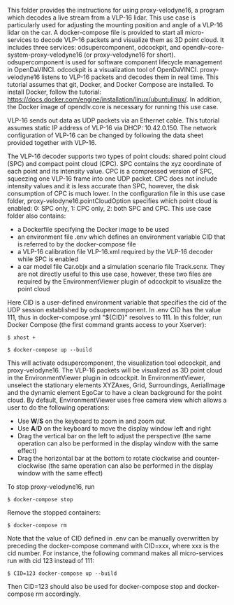 This folder provides the instructions for using proxy-velodyne16, a program which decodes a live stream from a VLP-16 lidar. This use case is particularly used for adjusting the mounting position and angle of a VLP-16 lidar on the car. A docker-compose file is provided to start all micro-services to decode VLP-16 packets and visualize them as 3D point cloud. It includes three services: odsupercomponent, odcockpit, and opendlv-core-system-proxy-velodyne16 (or proxy-velodyne16 for short). odsupercomponent is used for software component lifecycle management in OpenDaVINCI. odcockpit is a visualization tool of OpenDaVINCI. proxy-velodyne16 listens to VLP-16 packets and decodes them in real time. This tutorial assumes that git, Docker, and Docker Compose are installed. To install Docker, follow the tutorial: https://docs.docker.com/engine/installation/linux/ubuntulinux/. In addition, the Docker image of opendlv.core is necessary for running this use case.

VLP-16 sends out data as UDP packets via an Ethernet cable. This tutorial assumes static IP address of VLP-16 via DHCP: 10.42.0.150. The network configuration of VLP-16 can be changed by following the data sheet provided together with VLP-16.

The VLP-16 decoder supports two types of point clouds: shared point cloud (SPC) and compact point cloud (CPC). SPC contains the xyz coordinate of each point and its intensity value. CPC is a compressed version of SPC, squeezing one VLP-16 frame into one UDP packet. CPC does not include intensity values and it is less accurate than SPC, however, the disk consumption of CPC is much lower. In the configuration file in this use case folder, proxy-velodyne16.pointCloudOption specifies which point cloud is enabled: 0: SPC only, 1: CPC only, 2: both SPC and CPC. This use case folder also contains:

- a Dockerfile specifying the Docker image to be used
- an environment file .env which defines an environment variable CID that is referred to by the docker-compose file
- a VLP-16 calibration file VLP-16.xml required by the VLP-16 decoder while SPC is enabled
- a car model file Car.objx and a simulation scenario file Track.scnx. They are not directly useful to this use case, however, these two files are required by the EnvironmentViewer plugin of odcockpit to visualize the point cloud

Here CID is a user-defined environment variable that specifies the cid of the UDP session established by odsupercomponent. In .env CID has the value 111, thus in docker-compose.yml "${CID}" resolves to 111. In this folder, run Docker Compose (the first command grants access to your Xserver):

    $ xhost +
    
    $ docker-compose up --build

This will activate odsupercomponent, the visualization tool odcockpit, and proxy-velodyne16. The VLP-16 packets will be visualized as 3D point cloud in the EnvironmentViewer plugin in odcockpit. In EnvironmentViewer, unselect the stationary elements XYZAxes, Grid, Surroundings, AerialImage and the dynamic element EgoCar to have a clean background for the point cloud. By default, EnvironmentViewer uses free camera view which allows a user to do the following operations:

- Use **W**/**S** on the keyboard to zoom in and zoom out
- Use **A**/**D** on the keyboard to move the display window left and right
- Drag the vertical bar on the left to adjust the perspective (the same operation can also be performed in the display window with the same effect)
- Drag the horizontal bar at the bottom to rotate clockwise and counter-clockwise (the same operation can also be performed in the display window with the same effect)

To stop proxy-velodyne16, run

    $ docker-compose stop
    
Remove the stopped containers:

    $ docker-compose rm
    
Note that the value of CID defined in .env can be manually overwritten by preceding the docker-compose command with CID=xxx, where xxx is the cid number. For instance, the following command makes all micro-services run with cid 123 instead of 111:

    $ CID=123 docker-compose up --build

Then CID=123 should also be used for docker-compose stop and docker-compose rm accordingly.

